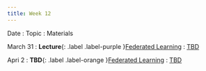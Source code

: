 ```yaml
---
title: Week 12
---
```


Date
: Topic
  : Materials

March 31
: **Lecture**{: .label .label-purple }[Federated Learning](#)
  : [TBD](#)

Apri 2
: **TBD**{: .label .label-orange }[Federated Learning](#)
  : [TBD](#)
